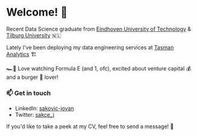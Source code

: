 # Welcome! 🤠

Recent Data Science graduate from [Eindhoven University of Technology](https://www.tue.nl/en/) & [Tilburg University](https://www.tilburguniversity.edu/) 🇳🇱

Lately I've been deploying my data engineering services at [Tasman Analytics](https://tasman.ai) 🏗 

🏎️🔌 Love watching Formula E (and 1, ofc), excited about venture capital 💰 and a burger 🍔 lover! 

### 📫 Get in touch

- LinkedIn: [sakovic-jovan](https://www.linkedin.com/in/sakovic-jovan/)
- Twitter: [sakce_j](https://twitter.com/sakce_j)

If you'd like to take a peek at my CV, feel free to send a message! 📰
<!-- This is still a WIP :P  -->
<!-- <img src="https://user-images.githubusercontent.com/25181517/117364277-fc4eb280-aebd-11eb-8769-a3583c6a2037.png" alt="Git" width="50"/>

<div>
  <code><img height="50" src="https://www.python.org/static/community_logos/python-logo-inkscape.svg" alt="Python" title="Python" /></code>
  <code><img height="50" src="https://user-images.githubusercontent.com/25181517/117208135-11134380-adf5-11eb-8878-040fd0f015b2.png" alt="REST" title="REST" /></code>
	<code><img height="50" src="https://user-images.githubusercontent.com/25181517/117364277-fc4eb280-aebd-11eb-8769-a3583c6a2037.png" alt="Git" title="Git" /></code>
	<code><img height="50" src="https://user-images.githubusercontent.com/25181517/121302453-01a67f00-c8fa-11eb-8c86-2ee00734c9a8.png" alt="Postman" title="Postman" /></code>
	<code><img height="50" src="https://user-images.githubusercontent.com/25181517/117208740-bfb78400-adf5-11eb-97bb-09072b6bedfc.png" alt="PostgreSQL" title="PostgreSQL" /></code>
	<code><img height="50" src="https://user-images.githubusercontent.com/25181517/117207330-263ba280-adf4-11eb-9b97-0ac5b40bc3be.png" alt="Docker" title="Docker" /></code>
</div> -->
<!-- ![Git](https://user-images.githubusercontent.com/25181517/117364277-fc4eb280-aebd-11eb-8769-a3583c6a2037.png) -->


<!--
TODO:
- make a portfolio on github.io
- 
-->
